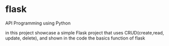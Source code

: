 # flask
API Programming using Python

in this project showcase a simple Flask project that uses CRUD(create,read, update, delete),
and shown in the code the basics function of flask
